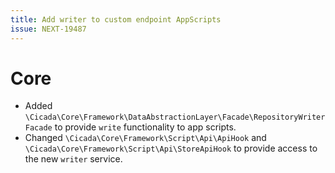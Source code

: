 ```yaml
---
title: Add writer to custom endpoint AppScripts
issue: NEXT-19487
---
```

# Core
* Added `\Cicada\Core\Framework\DataAbstractionLayer\Facade\RepositoryWriterFacade` to provide `write` functionality to app scripts.
* Changed `\Cicada\Core\Framework\Script\Api\ApiHook` and `\Cicada\Core\Framework\Script\Api\StoreApiHook` to provide access to the new `writer` service.
